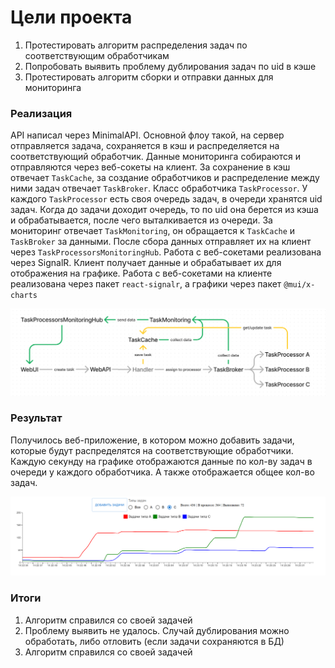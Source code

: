 # Цели проекта

1. Протестировать алгоритм распределения задач по соответствующим обработчикам
2. Попробовать выявить проблему дублирования задач по uid в кэше
3. Протестировать алгоритм сборки и отправки данных для мониторинга

### Реализация

API написал через MinimalAPI. Основной флоу такой, на сервер отправляется задача, сохраняется в кэш и распределяется на соответствующий обработчик. Данные мониторинга собираются и отправляются через веб-сокеты на клиент.
За сохранение в кэш отвечает `TaskCache`, за создание обработчиков и распределение между ними задач отвечает `TaskBroker`. Класс обработчика `TaskProcessor`. У каждого `TaskProcessor` есть своя очередь задач, в очереди хранятся uid задач.
Когда до задачи доходит очередь, то по uid она берется из кэша и обрабатывается, после чего выталкивается из очереди. За мониторинг отвечает `TaskMonitoring`, он обращается к `TaskCache` и `TaskBroker` за данными.
После сбора данных отправляет их на клиент через `TaskProcessorsMonitoringHub`. Работа с веб-сокетами реализована через SignalR. Клиент получает данные и обрабатывает их для отображения на графике. 
Работа с веб-сокетами на клиенте реализована через пакет `react-signalr`, а графики через пакет `@mui/x-charts` 

![AppScheme](https://github.com/Koichi-hub/TaskBrokerSandbox/blob/master/resources/app-scheme.png)

### Результат

Получилось веб-приложение, в котором можно добавить задачи, которые будут распределятся на соответствующие обработчики. Каждую секунду на графике отображаются данные по кол-ву задач в очереди у каждого обработчика.
А также отображается общее кол-во задач.

![UIChart](https://github.com/Koichi-hub/TaskBrokerSandbox/blob/master/resources/ui_chart.png)

### Итоги

1. Алгоритм справился со своей задачей
2. Проблему выявить не удалось. Случай дублирования можно обработать, либо отловить (если задачи сохраняются в БД)
3. Алгоритм справился со своей задачей 
